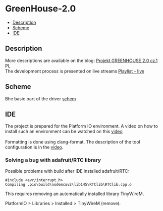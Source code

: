 # GreenHouse-2.0

- [Description](#Description)
- [Scheme](#Scheme)
- [IDE](#IDE)

## Description

More descriptions are available on the blog: [Projekt GREENHOUSE 2.0 cz.1](http://www.inzynierdomu.pl/projekt-greenhouse-2-0-cz-1/) PL<br>
The development process is presented on live streams [Playlist - live](https://www.youtube.com/playlist?list=PLZ7-be74MkEyWofOm7bbRsfblTcDVo8DT)

## Scheme

Bhe basic part of the driver
[schem](https://www.inzynierdomu.pl/wp-content/uploads/2019/12/kicad_8LYc8QVG40.png)

## IDE

The project is prepared for the Platform IO environment. A video on how to install such an environment can be watched on this [video](https://youtu.be/Em9NuebT2Kc)
<br><br>
Formatting is done using clang-format. The description of the tool configuration is in the [video](https://youtu.be/xxuaOG0WjIE).

### Solving a bug with adafruit/RTC library

Possible problems with build after IDE installed adafruit/RTC:

```
#include <avr/interrupt.h>
Compiling .pio\build\nodemcuv2\lib145\RTClib\RTClib.cpp.o
```

This requires removing an automatically installed library TinyWireM.

PlatformIO > Libraries > Installed > TinyWireM (remove).
